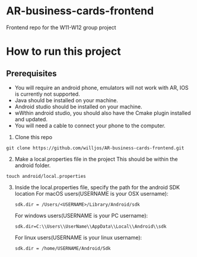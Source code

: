 # AR-business-cards-frontend
Frontend repo for the W11-W12 group project

# How to run this project

## Prerequisites
- You will require an android phone, emulators will not work with AR, IOS is currently not supported.
- Java should be installed on your machine.
- Android studio should be installed on your machine.
- wWthin android studio, you should also have the Cmake plugin installed and updated.
- You will need a cable to connect your phone to the computer.

1. Clone this repo 
```
git clone https://github.com/willjos/AR-business-cards-frontend.git
```
2. Make a local.properties file in the project
This should be within the android folder.
``` 
touch android/local.properties 
```
3. Inside the local.properties file, specify the path for the android SDK location
    For macOS users(USERNAME is your OSX username):
    ```
    sdk.dir = /Users/<USERNAME>/Library/Android/sdk
    ```
    For windows users(USERNAME is your PC username):
    ```
    sdk.dir=C:\\Users\\UserName\\AppData\\Local\\Android\\sdk
    ```
    For linux users(USERNAME is your linux username):
    ```
    sdk.dir = /home/USERNAME/Android/Sdk
    ```
